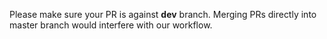Please make sure your PR is against **dev** branch. Merging PRs directly into master branch would interfere with our workflow.